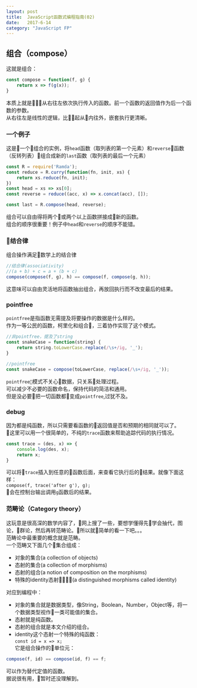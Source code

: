 ```yaml
---
layout: post  
title:  JavaScript函数式编程指南(02) 
date:   2017-6-14  
category: "JavaScript FP"  
---
```

## 组合（compose）
这就是组合：
````javascript
const compose = function(f, g) {
    return x => f(g(x));
}
````
本质上就是从右往左依次执行传入的函数。前一个函数的返回值作为后一个函数的参数。  
从右往左是线性的逻辑，比起从内往外，嵌套执行更清晰。
### 一个例子  
这是一个组合的实例，将`head`函数（取列表的第一个元素）和`reverse`函数（反转列表）组合成新的`last`函数（取列表的最后一个元素）
````JavaScript
const R = require('Ramda');
const reduce = R.curry(function(fn, init, xs) {
    return xs.reduce(fn, init);
})
const head = xs => xs[0];
const reverse = reduce((acc, x) => x.concat(acc), []);

const last = R.compose(head, reverse);
````
组合可以自由得将两个或两个以上函数拼接成新的函数。  
组合的顺序很重要！例子中`head`和`reverse`的顺序不能错。

### 结合律
组合操作满足数学上的结合律
````javascript
//结合律(associativity)
//(a + b) + c = a + (b + c)
compose(compose(f, g), h) == compose(f, compose(g, h));
````
这意味可以自由灵活地将函数抽出组合，再放回执行而不改变最后的结果。 
### pointfree 
`pointfree`是指函数无需提及将要操作的数据是什么样的。  
作为一等公民的函数，柯里化和组合，三着协作实现了这个模式。
````javascript
//非pointfree，提及了string
const snakeCase = function(string) {
    return string.toLowerCase.replace(/\s+/ig, '_');
}

//pointfree
const snakeCase = compose(toLowerCase, replace(/\s+/ig, '_'));
````
`pointfree`模式不关心数据，只关系处理过程。  
可以减少不必要的函数命名，保持代码的简洁和通用。  
但是没必要把一切函数都变成`pointfree`,过犹不及。

### debug  
因为都是纯函数，所以只需要看函数的返回值是否和预期的相同就可以了。  
这里可以用一个很简单的，不纯的`trace`函数来帮助追踪代码的执行情况。  
````javascript
const trace = (des, x) => {
    console.log(des, x);
    return x;
}
````
可以将`trace`插入到任意的函数后面，来查看它执行后的结果。就像下面这样：  
`compose(f, trace('after g'), g);`  
会在控制台输出调用`g`函数后的结果。

### 范畴论（Category theory）
这玩意是很高深的数学内容了，网上搜了一些，要想学懂得先学会抽代，图论，群论，然后再转范畴论。所以就简单的看一下吧。。。  
范畴论中最重要的概念就是范畴。  
一个范畴又下面几个集合组成： 
- 对象的集合(a collection of objects)
- 态射的集合(a collection of morphisms)
- 态射的组合(a notion of composition on the morphisms)
- 特殊的identity态射(a distinguished morphisms called identity)  

对应到编程中：
- 对象的集合就是数据类型，像String，Boolean，Number，Object等，将一个数据类型视作一类可能值的集合。
- 态射就是纯函数。
- 态射的组合就是本文介绍的组合。
- identity这个态射一个特殊的纯函数：  
`const id = x => x;`  
它是组合操作的单位元：  
````javascript
compose(f, id) == compose(id, f) == f;
````
可以作为替代定值的函数。  
据说很有用，暂时还没理解到。
